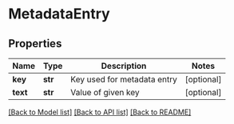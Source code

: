 # MetadataEntry

## Properties
Name | Type | Description | Notes
------------ | ------------- | ------------- | -------------
**key** | **str** | Key used for metadata entry | [optional] 
**text** | **str** | Value of given key | [optional] 

[[Back to Model list]](../README.md#documentation-for-models) [[Back to API list]](../README.md#documentation-for-api-endpoints) [[Back to README]](../README.md)



